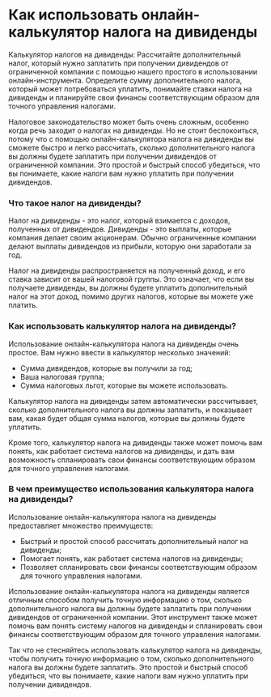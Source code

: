 Как использовать онлайн-калькулятор налога на дивиденды
=======================================================

<dividend-tax-calculator></dividend-tax-calculator>

<dividend-tax-calculator>Калькулятор налогов на дивиденды: Рассчитайте дополнительный налог, который нужно заплатить при получении дивидендов от ограниченной компании с помощью нашего простого в использовании онлайн-инструмента. Определите сумму дополнительного налога, который может потребоваться уплатить, понимайте ставки налога на дивиденды и планируйте свои финансы соответствующим образом для точного управления налогами.</dividend-tax-calculator>

Налоговое законодательство может быть очень сложным, особенно когда речь заходит о налогах на дивиденды. Но не стоит беспокоиться, потому что с помощью онлайн-калькулятора налога на дивиденды вы сможете быстро и легко рассчитать, сколько дополнительного налога вы должны будете заплатить при получении дивидендов от ограниченной компании. Это простой и быстрый способ убедиться, что вы понимаете, какие налоги вам нужно уплатить при получении дивидендов.

### Что такое налог на дивиденды?

Налог на дивиденды - это налог, который взимается с доходов, полученных от дивидендов. Дивиденды - это выплаты, которые компания делает своим акционерам. Обычно ограниченные компании делают выплаты дивидендов из прибыли, которую они заработали за год.

Налог на дивиденды распространяется на полученный доход, и его ставка зависит от вашей налоговой группы. Это означает, что если вы получаете дивиденды, вы должны будете уплатить дополнительный налог на этот доход, помимо других налогов, которые вы можете уже платить.

### Как использовать калькулятор налога на дивиденды?

Использование онлайн-калькулятора налога на дивиденды очень простое. Вам нужно ввести в калькулятор несколько значений:

- Сумма дивидендов, которые вы получили за год;
- Ваша налоговая группа;
- Сумма налоговых льгот, которые вы можете использовать.

Калькулятор налога на дивиденды затем автоматически рассчитывает, сколько дополнительного налога вы должны заплатить, и показывает вам, какая будет общая сумма налогов, которые вы должны будете уплатить.

Кроме того, калькулятор налога на дивиденды также может помочь вам понять, как работает система налогов на дивиденды, и дать вам возможность спланировать свои финансы соответствующим образом для точного управления налогами.

### В чем преимущество использования калькулятора налога на дивиденды?

Использование онлайн-калькулятора налога на дивиденды предоставляет множество преимуществ:

- Быстрый и простой способ рассчитать дополнительный налог на дивиденды;
- Помогает понять, как работает система налогов на дивиденды;
- Позволяет спланировать свои финансы соответствующим образом для точного управления налогами.

Использование онлайн-калькулятора налога на дивиденды является отличным способом получить точную информацию о том, сколько дополнительного налога вы должны будете заплатить при получении дивидендов от ограниченной компании. Этот инструмент также может помочь вам понять систему налогов на дивиденды и спланировать свои финансы соответствующим образом для точного управления налогами.

Так что не стесняйтесь использовать калькулятор налога на дивиденды, чтобы получить точную информацию о том, сколько дополнительного налога вы должны будете заплатить. Это простой и быстрый способ убедиться, что вы понимаете, какие налоги вам нужно уплатить при получении дивидендов.